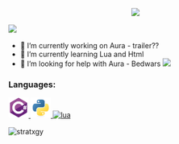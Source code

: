 <p align="center">
 <img src="https://readme-typing-svg.herokuapp.com?font=Arial&pause=300&color=F7F7F7&width=200&lines=Stratxgy">
   
   ![](https://komarev.com/ghpvc/?username=Stratxgy&base=1000)

- 🔭 I’m currently working on Aura - trailer??
- 🌱 I’m currently learning Lua and Html
- 🤔 I’m looking for help with Aura - Bedwars
  ![](https://hit.yhype.me/github/profile?user_id=117533771)

<h3 align="left">Languages:</h3>
<p align="left">
  <a href="https://www.w3schools.com/css/" target="_blank" rel="noreferrer">
    <img src="https://raw.githubusercontent.com/devicons/devicon/master/icons/csharp/csharp-original.svg" alt="javascript" width="40" height="40"/>
  </a>

  <a href="https://www.python.org" target="_blank" rel="noreferrer">
    <img src="https://raw.githubusercontent.com/devicons/devicon/master/icons/python/python-original.svg" alt="python" width="40" height="40"/>
  </a>
  
<a href="https://www.lua.org" target="_blank" rel="noreferrer">
    <img src="https://upload.wikimedia.org/wikipedia/commons/c/cf/Lua-Logo.svg" alt="lua" width="40" height="40"/>
</a>


<p><img align="center" src="https://github-readme-stats.vercel.app/api/top-langs?username=Stratxgy&show_icons=true&locale=en&layout=compact" alt="stratxgy" /></p>  
